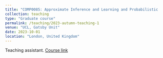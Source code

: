 ```yaml
---
title: "COMP0085: Approximate Inference and Learning and Probabilistic Models"
collection: teaching
type: "Graduate course"
permalink: /teaching/2023-autumn-teaching-1
venue: "UCL, Gatsby Unit"
date: 2023-10-01
location: "London, United Kingdom"
---
```


Teaching assistant. [Course link](https://www.gatsby.ucl.ac.uk/teaching/courses/ml1/)
